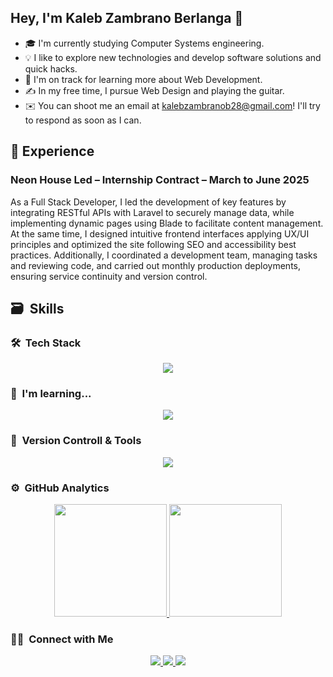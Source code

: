 ## Hey, I'm Kaleb Zambrano Berlanga 👋

- 🎓  I'm currently studying Computer Systems engineering.
- 💡  I like to explore new technologies and develop software solutions and quick hacks.
- 🌱  I'm on track for learning more about Web Development.
- ✍️  In my free time, I pursue Web Design and playing the guitar.
- ✉️  You can shoot me an email at kalebzambranob28@gmail.com! I'll try to respond as soon as I can.

## 🚀 Experience 
<h3>Neon House Led – Internship Contract – March to June 2025</h3>
As a Full Stack Developer, I led the development of key features by integrating RESTful APIs with Laravel to securely manage data, while implementing dynamic pages using Blade to facilitate content management. At the same time, I designed intuitive frontend interfaces applying UX/UI principles and optimized the site following SEO and accessibility best practices. Additionally, I coordinated a development team, managing tasks and reviewing code, and carried out monthly production deployments, ensuring service continuity and version control.

## 🗃 &nbsp;Skills
### 🛠 &nbsp;Tech Stack

<p align="center">
  <img src="https://skillicons.dev/icons?i=html,css,js,mysql,nodejs,react,astro,tailwind,bootstrap" />
</p>

### 📜 &nbsp;I'm learning...

<p align="center">
  <img src="https://skillicons.dev/icons?i=express,nextjs,ts,py,wordpress,php,laravel" />
</p>

### 🧰 &nbsp;Version Controll & Tools

<p align="center">
  <img src="https://skillicons.dev/icons?i=git,github,vscode,idea,pnpm,vercel,vite" />
</p>

### ⚙️ &nbsp;GitHub Analytics

<p align="center">
  <a href="https://github.com/KalZambrano">
    <img height="180em" src="https://github-readme-stats-eight-theta.vercel.app/api?username=KalZambrano&show_icons=true&theme=algolia&include_all_commits=true&count_private=true"/>
  </a>
  <a href="https://github.com/KalZambrano">
    <img height="180em" src="https://github-readme-stats-eight-theta.vercel.app/api/top-langs/?username=KalZambrano&layout=compact&langs_count=8&theme=algolia"/>
  </a>
</p>

### 🤝🏻 &nbsp;Connect with Me

<div align="center">
  <a href="https://www.linkedin.com/in/kaleb-zambrano-berlanga/">
    <img src="https://skillicons.dev/icons?i=linkedin" />
  </a>
  <a href="https://www.instagram.com/kal.zambrano/">
    <img src="https://skillicons.dev/icons?i=instagram" />
  </a>
  <a href="mailto:kalebzambranob28@gmail.com">
    <img src="https://skillicons.dev/icons?i=gmail" />
  </a>
</div>




